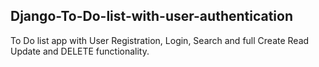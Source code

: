 ## Django-To-Do-list-with-user-authentication
To Do list app with User Registration, Login, Search and full Create Read Update and DELETE functionality.

